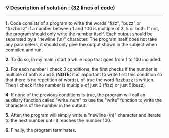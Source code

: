 ### 💡 Description of solution : (32 lines of code)
--------------------------------
<p> <b>1.</b> Code consists of a program to write the words "fizz", "buzz" or "fizzbuzz" if a number between 1 and 100 is multiple of 3, 5 or both. If not, the program should only write the number itself. Each output should be separated by a "newline (\n)" character. The program itself does not take any parameters, it should only give the output shown in the subject when compiled and run.</p>
<p> <b>2.</b> To do so, in my main i start a while loop that goes from 1 to 100 included.</p>
<p> <b>3.</b> For each number i check 3 conditions, the first checks if the number is multiple of both 3 and 5 (<b>NOTE:</b> it is important to write first this condition so that there is no repetition of words), of true the word fizzbuzz is written. Then i check if the number is multiple of just 3 (fizz) or just 5(buzz).</p>
<p> <b>4.</b> If none of the previous conditions is true, the program will call an auxiliary function called "write_num" to use the "write" function to write the characters of the number in the output.</p>
<p> <b>5.</b> After, the program will simply write a "newline  (\n)" character and iterate to the next number until it reaches the number 100.</p>
<p> <b>6.</b> Finally, the program terminates. </p>
